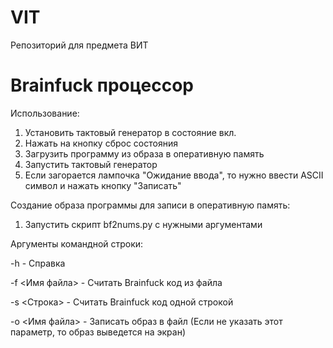 # VIT
Репозиторий для предмета ВИТ

# Brainfuck процессор

Использование:
  1. Установить тактовый генератор в состояние вкл.
  2. Нажать на кнопку сброс состояния
  3. Загрузить программу из образа в оперативную память
  4. Запустить тактовый генератор
  5. Если загорается лампочка "Ожидание ввода", то нужно ввести ASCII символ и нажать кнопку "Записать"

Создание образа программы для записи в оперативную память:
  1. Запустить скрипт bf2nums.py с нужными аргументами

Аргументы командной строки:

-h                     - Справка

-f <Имя файла>         - Считать Brainfuck код из файла

-s <Строка>            - Считать Brainfuck код одной строкой

-o <Имя файла>         - Записать образ в файл (Если не указать этот параметр, то образ выведется на экран)
